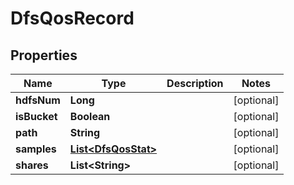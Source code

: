 # DfsQosRecord

## Properties
Name | Type | Description | Notes
------------ | ------------- | ------------- | -------------
**hdfsNum** | **Long** |  |  [optional]
**isBucket** | **Boolean** |  |  [optional]
**path** | **String** |  |  [optional]
**samples** | [**List&lt;DfsQosStat&gt;**](DfsQosStat.md) |  |  [optional]
**shares** | **List&lt;String&gt;** |  |  [optional]
